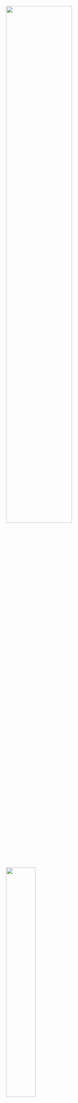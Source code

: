 <img src="https://github-readme-stats.vercel.app/api?username=Anolla&show_icons=true&theme=flag-india&include_all_commits=true&count_private=true&langs_count=true" width="60%" />

<img src="https://github-readme-stats.vercel.app/api/top-langs/?username=Anolla&layout=compact)](https://github.com/anuraghazra/github-readme-stats" width="40%" />
